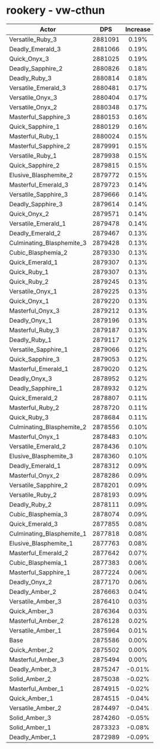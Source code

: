 # rookery - vw-cthun
| Actor | DPS | Increase |
|---|:---:|:---:|
|Versatile_Ruby_3|2881091|0.19%|
|Deadly_Emerald_3|2881066|0.19%|
|Quick_Onyx_3|2881025|0.19%|
|Deadly_Sapphire_2|2880826|0.18%|
|Deadly_Ruby_3|2880814|0.18%|
|Versatile_Emerald_3|2880481|0.17%|
|Versatile_Onyx_3|2880404|0.17%|
|Versatile_Onyx_2|2880348|0.17%|
|Masterful_Sapphire_3|2880153|0.16%|
|Quick_Sapphire_1|2880129|0.16%|
|Masterful_Ruby_1|2880024|0.15%|
|Masterful_Sapphire_2|2879991|0.15%|
|Versatile_Ruby_1|2879938|0.15%|
|Quick_Sapphire_2|2879815|0.15%|
|Elusive_Blasphemite_2|2879772|0.15%|
|Masterful_Emerald_3|2879723|0.14%|
|Versatile_Sapphire_3|2879666|0.14%|
|Deadly_Sapphire_3|2879614|0.14%|
|Quick_Onyx_2|2879571|0.14%|
|Versatile_Emerald_1|2879478|0.14%|
|Deadly_Emerald_2|2879467|0.13%|
|Culminating_Blasphemite_3|2879428|0.13%|
|Cubic_Blasphemia_2|2879330|0.13%|
|Quick_Emerald_1|2879307|0.13%|
|Quick_Ruby_1|2879307|0.13%|
|Quick_Ruby_2|2879245|0.13%|
|Versatile_Onyx_1|2879225|0.13%|
|Quick_Onyx_1|2879220|0.13%|
|Masterful_Onyx_3|2879212|0.13%|
|Deadly_Onyx_1|2879196|0.13%|
|Masterful_Ruby_3|2879187|0.13%|
|Deadly_Ruby_1|2879117|0.12%|
|Versatile_Sapphire_1|2879066|0.12%|
|Quick_Sapphire_3|2879053|0.12%|
|Masterful_Emerald_1|2879020|0.12%|
|Deadly_Onyx_3|2878952|0.12%|
|Deadly_Sapphire_1|2878932|0.12%|
|Quick_Emerald_2|2878807|0.11%|
|Masterful_Ruby_2|2878720|0.11%|
|Quick_Ruby_3|2878684|0.11%|
|Culminating_Blasphemite_2|2878556|0.10%|
|Masterful_Onyx_1|2878483|0.10%|
|Versatile_Emerald_2|2878436|0.10%|
|Elusive_Blasphemite_3|2878360|0.10%|
|Deadly_Emerald_1|2878312|0.09%|
|Masterful_Onyx_2|2878286|0.09%|
|Versatile_Sapphire_2|2878201|0.09%|
|Versatile_Ruby_2|2878193|0.09%|
|Deadly_Ruby_2|2878111|0.09%|
|Cubic_Blasphemia_3|2878074|0.09%|
|Quick_Emerald_3|2877855|0.08%|
|Culminating_Blasphemite_1|2877818|0.08%|
|Elusive_Blasphemite_1|2877763|0.08%|
|Masterful_Emerald_2|2877642|0.07%|
|Cubic_Blasphemia_1|2877383|0.06%|
|Masterful_Sapphire_1|2877224|0.06%|
|Deadly_Onyx_2|2877170|0.06%|
|Deadly_Amber_2|2876663|0.04%|
|Versatile_Amber_3|2876410|0.03%|
|Quick_Amber_3|2876364|0.03%|
|Masterful_Amber_2|2876128|0.02%|
|Versatile_Amber_1|2875964|0.01%|
|Base|2875586|0.00%|
|Quick_Amber_2|2875502|0.00%|
|Masterful_Amber_3|2875494|0.00%|
|Deadly_Amber_3|2875247|-0.01%|
|Solid_Amber_2|2875038|-0.02%|
|Masterful_Amber_1|2874915|-0.02%|
|Quick_Amber_1|2874515|-0.04%|
|Versatile_Amber_2|2874497|-0.04%|
|Solid_Amber_3|2874260|-0.05%|
|Solid_Amber_1|2873323|-0.08%|
|Deadly_Amber_1|2872989|-0.09%|
